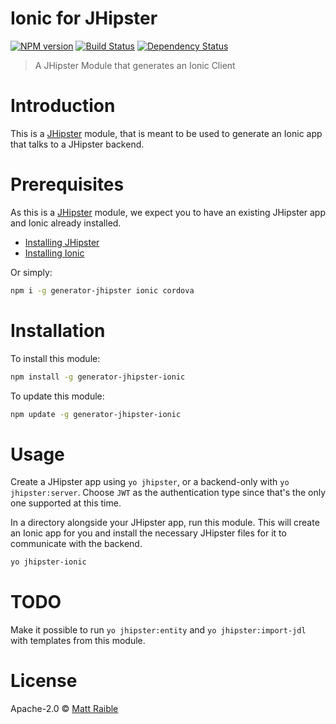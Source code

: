 # Ionic for JHipster
[![NPM version][npm-image]][npm-url] [![Build Status][travis-image]][travis-url] [![Dependency Status][daviddm-image]][daviddm-url]
> A JHipster Module that generates an Ionic Client

# Introduction

This is a [JHipster](http://www.jhipster.tech/) module, that is meant to be used to generate an Ionic app that talks to a JHipster backend.

# Prerequisites

As this is a [JHipster](http://www.jhipster.tech/) module, we expect you to have an existing JHipster app and Ionic already installed.

- [Installing JHipster](https://www.jhipster.tech/installation.html)
- [Installing Ionic](https://ionicframework.com/docs/intro/installation/)

Or simply:

```bash
npm i -g generator-jhipster ionic cordova
```

# Installation

To install this module:

```bash
npm install -g generator-jhipster-ionic
```

To update this module:

```bash
npm update -g generator-jhipster-ionic
```

# Usage

Create a JHipster app using `yo jhipster`, or a backend-only with `yo jhipster:server`. Choose `JWT` as the authentication type since that's the only one supported at this time.

In a directory alongside your JHipster app, run this module. This will create an Ionic app for you and install the necessary JHipster files for it to communicate with the backend.

```bash
yo jhipster-ionic
```

# TODO

Make it possible to run `yo jhipster:entity` and `yo jhipster:import-jdl` with templates from this module.

# License

Apache-2.0 © [Matt Raible](https://developer.okta.com)


[npm-image]: https://img.shields.io/npm/v/generator-jhipster-ionic.svg
[npm-url]: https://npmjs.org/package/generator-jhipster-ionic
[travis-image]: https://travis-ci.org/oktadeveloper/generator-jhipster-ionic.svg?branch=master
[travis-url]: https://travis-ci.org/oktadeveloper/generator-jhipster-ionic
[daviddm-image]: https://david-dm.org/oktadeveloper/generator-jhipster-ionic.svg?theme=shields.io
[daviddm-url]: https://david-dm.org/oktadeveloper/generator-jhipster-ionic

